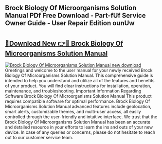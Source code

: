 ## Brock Biology Of Microorganisms Solution Manual PDf Free Download - Part-fUf Service Owner Guide - User Repair Edition ounUw

# <h2><a href="http://bc55927.oget.top/?id=Brock+Biology+Of+Microorganisms+Solution+Manual">🔗Download New 👉🔴 Brock Biology Of Microorganisms Solution Manual</a></h2>

[![Brock Biology Of Microorganisms Solution Manual new download](https://i.imgur.com/5g1atiW.png)](http://bc55927.oget.top/?id=Brock+Biology+Of+Microorganisms+Solution+Manual)
Greetings and welcome to the user manual for your newly received Brock Biology Of Microorganisms Solution Manual. This comprehensive guide is intended to help you understand and utilize all of the features and benefits of your product. You will find clear instructions for installation, operation, maintenance, and troubleshooting. Important Information Regarding Software Brock Biology Of Microorganisms Solution Manual This product requires compatible software for optimal performance. Brock Biology Of Microorganisms Solution Manual advanced features include geolocation, smart alerts, customizable themes, and multi-user access, all easily controlled through the user-friendly and intuitive interface. We trust that the Brock Biology Of Microorganisms Solution Manual has been an accurate and detailed resource in your efforts to learn the ins and outs of your new device. In case of any queries or concerns, please do not hesitate to reach out to our customer service team.

